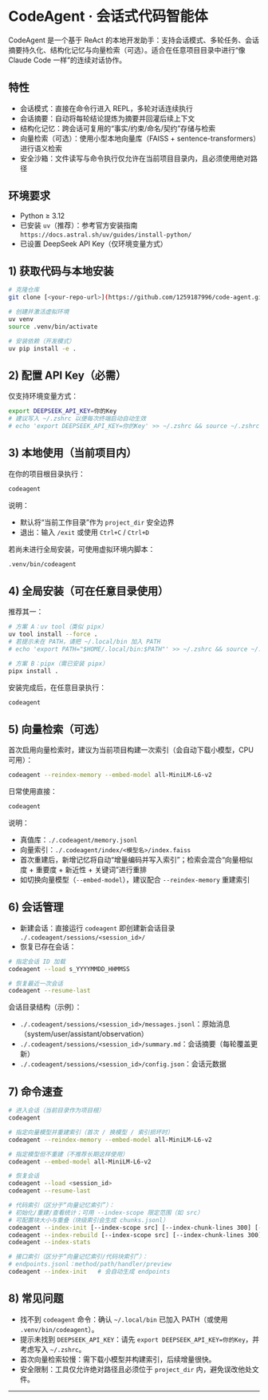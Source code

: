 # CodeAgent · 会话式代码智能体

CodeAgent 是一个基于 ReAct 的本地开发助手：支持会话模式、多轮任务、会话摘要持久化、结构化记忆与向量检索（可选）。适合在任意项目目录中进行“像 Claude Code 一样”的连续对话协作。

## 特性
- 会话模式：直接在命令行进入 REPL，多轮对话连续执行
- 会话摘要：自动将每轮结论提炼为摘要并回灌后续上下文
- 结构化记忆：跨会话可复用的“事实/约束/命名/契约”存储与检索
- 向量检索（可选）：使用小型本地向量库（FAISS + sentence-transformers）进行语义检索
- 安全沙箱：文件读写与命令执行仅允许在当前项目目录内，且必须使用绝对路径

## 环境要求
- Python ≥ 3.12
- 已安装 `uv`（推荐）：参考官方安装指南 `https://docs.astral.sh/uv/guides/install-python/`
- 已设置 DeepSeek API Key（仅环境变量方式）

## 1) 获取代码与本地安装
```bash
# 克隆仓库
git clone [<your-repo-url>](https://github.com/1259187996/code-agent.git) code-agent && cd code-agent

# 创建并激活虚拟环境
uv venv
source .venv/bin/activate

# 安装依赖（开发模式）
uv pip install -e .
```

## 2) 配置 API Key（必需）
仅支持环境变量方式：
```bash
export DEEPSEEK_API_KEY=你的Key
# 建议写入 ~/.zshrc 以便每次终端启动自动生效
# echo 'export DEEPSEEK_API_KEY=你的Key' >> ~/.zshrc && source ~/.zshrc
```

## 3) 本地使用（当前项目内）
在你的项目根目录执行：
```bash
codeagent
```
说明：
- 默认将“当前工作目录”作为 `project_dir` 安全边界
- 退出：输入 `/exit` 或使用 `Ctrl+C` / `Ctrl+D`

若尚未进行全局安装，可使用虚拟环境内脚本：
```bash
.venv/bin/codeagent
```

## 4) 全局安装（可在任意目录使用）
推荐其一：
```bash
# 方案 A：uv tool（类似 pipx）
uv tool install --force .
# 若提示未在 PATH，请把 ~/.local/bin 加入 PATH
# echo 'export PATH="$HOME/.local/bin:$PATH"' >> ~/.zshrc && source ~/.zshrc

# 方案 B：pipx（需已安装 pipx）
pipx install .
```
安装完成后，在任意目录执行：
```bash
codeagent
```

## 5) 向量检索（可选）
首次启用向量检索时，建议为当前项目构建一次索引（会自动下载小模型，CPU 可用）：
```bash
codeagent --reindex-memory --embed-model all-MiniLM-L6-v2
```
日常使用直接：
```bash
codeagent
```
说明：
- 真值库：`./.codeagent/memory.jsonl`
- 向量索引：`./.codeagent/index/<模型名>/index.faiss`
- 首次重建后，新增记忆将自动“增量编码并写入索引”；检索会混合“向量相似度 + 重要度 + 新近性 + 关键词”进行重排
- 如切换向量模型（`--embed-model`），建议配合 `--reindex-memory` 重建索引

## 6) 会话管理
- 新建会话：直接运行 `codeagent` 即创建新会话目录 `./.codeagent/sessions/<session_id>/`
- 恢复已存在会话：
```bash
# 指定会话 ID 加载
codeagent --load s_YYYYMMDD_HHMMSS

# 恢复最近一次会话
codeagent --resume-last
```
会话目录结构（示例）：
- `./.codeagent/sessions/<session_id>/messages.jsonl`：原始消息（system/user/assistant/observation）
- `./.codeagent/sessions/<session_id>/summary.md`：会话摘要（每轮覆盖更新）
- `./.codeagent/sessions/<session_id>/config.json`：会话元数据

## 7) 命令速查
```bash
# 进入会话（当前目录作为项目根）
codeagent

# 指定向量模型并重建索引（首次 / 换模型 / 索引损坏时）
codeagent --reindex-memory --embed-model all-MiniLM-L6-v2

# 指定模型但不重建（不推荐长期这样使用）
codeagent --embed-model all-MiniLM-L6-v2

# 恢复会话
codeagent --load <session_id>
codeagent --resume-last

# 代码索引（区分于“向量记忆索引”）：
# 初始化/重建/查看统计；可用 --index-scope 限定范围（如 src）
# 可配置块大小与重叠（块级索引会生成 chunks.jsonl）
codeagent --index-init [--index-scope src] [--index-chunk-lines 300] [--index-chunk-overlap 50]
codeagent --index-rebuild [--index-scope src] [--index-chunk-lines 300] [--index-chunk-overlap 50]
codeagent --index-stats

# 接口索引（区分于“向量记忆索引/代码块索引”）：
# endpoints.jsonl：method/path/handler/preview
codeagent --index-init   # 会自动生成 endpoints
```

## 8) 常见问题
- 找不到 `codeagent` 命令：确认 `~/.local/bin` 已加入 PATH（或使用 `.venv/bin/codeagent`）。
- 提示未找到 `DEEPSEEK_API_KEY`：请先 `export DEEPSEEK_API_KEY=你的Key`，并考虑写入 `~/.zshrc`。
- 首次向量检索较慢：需下载小模型并构建索引，后续增量很快。
- 安全限制：工具仅允许绝对路径且必须位于 `project_dir` 内，避免误改他处文件。

---

